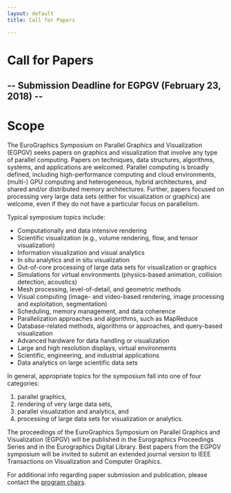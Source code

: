 ```yaml
---
layout: default
title: Call for Papers

---
```


# Call for Papers

## -- Submission Deadline for EGPGV (February 23, 2018) --

# Scope

The EuroGraphics Symposium on Parallel Graphics and Visualization (EGPGV) seeks papers on graphics and visualization that involve any type of parallel computing. Papers on techniques, data structures, algorithms, systems, and applications are welcomed. Parallel computing is broadly defined, including high-performance computing and cloud environments, (multi-) GPU computing and heterogeneous, hybrid architectures, and shared and/or distributed memory architectures. Further, papers focused on processing very large data sets (either for visualization or graphics) are welcome, even if they do not have a particular focus on parallelism.

Typical symposium topics include:

* Computationally and data intensive rendering
* Scientific visualization (e.g., volume rendering, flow, and tensor visualization)
* Information visualization and visual analytics
* In situ analytics and in situ visualization
* Out-of-core processing of large data sets for visualization or graphics
* Simulations for virtual environments (physics-based animation, collision detection, acoustics)
* Mesh processing, level-of-detail, and geometric methods
* Visual computing (image- and video-based rendering, image processing and exploitation, segmentation)
* Scheduling, memory management, and data coherence
* Parallelization approaches and algorithms, such as MapReduce
* Database-related methods, algorithms or approaches, and query-based visualization
* Advanced hardware for data handling or visualization
* Large and high resolution displays, virtual environments
* Scientific, engineering, and industrial applications
* Data analytics on large scientific data sets

In general, appropriate topics for the symposium fall into one of four categories:
1. parallel graphics,
2. rendering of very large data sets,
3. parallel visualization and analytics, and
4. processing of large data sets for visualization or analytics.

The proceedings of the EuroGraphics Symposium on Parallel Graphics and Visualization (EGPGV) will be published in the Eurographics Proceedings Series and in the Eurographics Digital Library. Best papers from the EGPGV symposium will be invited to submit an extended journal version to IEEE Transactions on Visualization and Computer Graphics.


For additional info regarding paper submission and publication, please contact the [program chairs](mailto:papers@egpgv.org).